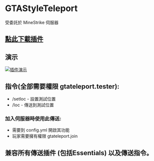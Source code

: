 # GTAStyleTeleport
受委託於 MineStrike 伺服器

## [點此下載插件](http://gestyy.com/wZiqby)


## 演示

[![插件演示](https://img.youtube.com/vi/jw9y7myWQUw/0.jpg)](https://www.youtube.com/watch?v=jw9y7myWQUw)

## 指令(全部需要權限 gtateleport.tester): 
- /setloc - 設置測試位置
- /loc - 傳送到測試位置

### 加入伺服器時使用此傳送:
  - 需要到 config.yml 開啟其功能
  - 玩家需要擁有權限 gtateleport.join
  
## 兼容所有傳送插件 (包括Essentials) 以及傳送指令。 
